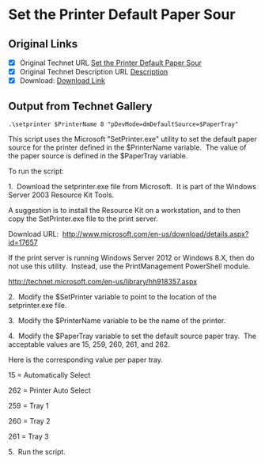 # Set the Printer Default Paper Sour

## Original Links

- [x] Original Technet URL [Set the Printer Default Paper Sour](https://gallery.technet.microsoft.com/Set-the-Printer-Default-2fd46a4b)
- [x] Original Technet Description URL [Description](https://gallery.technet.microsoft.com/Set-the-Printer-Default-2fd46a4b/description)
- [x] Download: [Download Link](Download\PrinterDefaultPaperSourceV1.1.ps1)

## Output from Technet Gallery

```
.\setprinter $PrinterName 8 "pDevMode=dmDefaultSource=$PaperTray"
```

This script uses the Microsoft "SetPrinter.exe" utility to set the default paper source for the printer defined in the $PrinterName variable.  The value of the paper source is defined in the $PaperTray variable.

To run the script:

1.  Download the setprinter.exe file from Microsoft.  It is part of the Windows Server 2003 Resource Kit Tools.

A suggestion is to install the Resource Kit on a workstation, and to then copy the SetPrinter.exe file to the print server.

Download URL:  http://www.microsoft.com/en-us/download/details.aspx?id=17657

If the print server is running Windows Server 2012 or Windows 8.X, then do not use this utility.  Instead, use the PrintManagement PowerShell module.

http://technet.microsoft.com/en-us/library/hh918357.aspx

2.  Modify the $SetPrinter variable to point to the location of the setprinter.exe file.

3.  Modify the $PrinterName variable to be the name of the printer.

4.  Modify the $PaperTray variable to set the default source paper tray.  The acceptable values are 15, 259, 260, 261, and 262.

Here is the corresponding value per paper tray.

15 = Automatically Select

262 = Printer Auto Select

259 = Tray 1

260 = Tray 2

261 = Tray 3

5.  Run the script.

